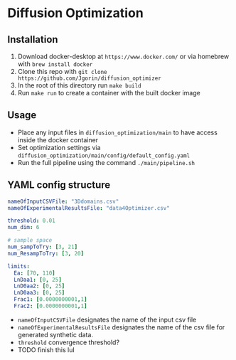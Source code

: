 # Diffusion Optimization

## Installation
1. Download docker-desktop at `https://www.docker.com/` or via homebrew with `brew install docker`
2. Clone this repo with `git clone https://github.com/Jgorin/diffusion_optimizer`
3. In the root of this directory run `make build`
4. Run `make run` to create a container with the built docker image

## Usage
- Place any input files in `diffusion_optimization/main` to have access inside the docker container
- Set optimization settings via `diffusion_optimization/main/config/default_config.yaml`
- Run the full pipeline using the command `./main/pipeline.sh`

## YAML config structure

```yaml
nameOfInputCSVFile: "3Ddomains.csv" 
nameOfExperimentalResultsFile: "data4Optimizer.csv"

threshold: 0.01
num_dim: 6

# sample space
num_sampToTry: [3, 21]
num_ResampToTry: [3, 20]

limits:
  Ea: [70, 110]
  LnDaa1: [0, 25]
  LnD0aa2: [0, 25]
  LnD0aa3: [0, 25]
  Frac1: [0.0000000001,1]
  Frac2: [0.0000000001,1]
```

- `nameOfInputCSVFile` designates the name of the input csv file
- `nameOfExperimentalResultsFile` designates the name of the csv file for generated synthetic data.
- `threshold` convergence threshold?
- TODO finish this lul